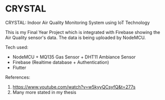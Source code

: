 # CRYSTAL

CRYSTAL: Indoor Air Quality Monitoring System using IoT Technology

This is my Final Year Project which is integrated with Firebase showing the Air Quality sensor's data. 
The data is being uploaded by NodeMCU.

Tech used:
- NodeMCU + MQ135 Gas Sensor + DHT11 Ambiance Sensor
- Firebase (Realtime database + Authentication)
- Flutter




References:
1. https://www.youtube.com/watch?v=w5kyyQCsyfQ&t=277s
2. Many more stated in my thesis
